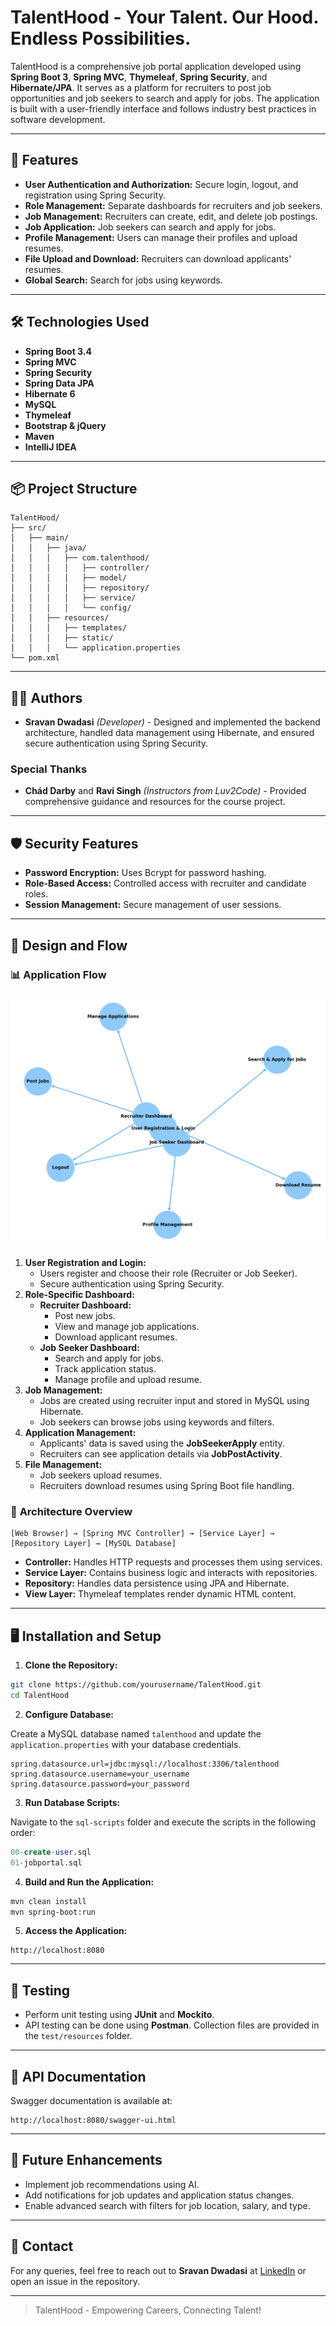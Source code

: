 # TalentHood - Your Talent. Our Hood. Endless Possibilities.

TalentHood is a comprehensive job portal application developed using **Spring Boot 3**, **Spring MVC**, **Thymeleaf**, **Spring Security**, and **Hibernate/JPA**. It serves as a platform for recruiters to post job opportunities and job seekers to search and apply for jobs. The application is built with a user-friendly interface and follows industry best practices in software development.

---

## 🚀 Features

- **User Authentication and Authorization:** Secure login, logout, and registration using Spring Security.
- **Role Management:** Separate dashboards for recruiters and job seekers.
- **Job Management:** Recruiters can create, edit, and delete job postings.
- **Job Application:** Job seekers can search and apply for jobs.
- **Profile Management:** Users can manage their profiles and upload resumes.
- **File Upload and Download:** Recruiters can download applicants' resumes.
- **Global Search:** Search for jobs using keywords.

---

## 🛠️ Technologies Used

- **Spring Boot 3.4**
- **Spring MVC**
- **Spring Security**
- **Spring Data JPA**
- **Hibernate 6**
- **MySQL**
- **Thymeleaf**
- **Bootstrap & jQuery**
- **Maven**
- **IntelliJ IDEA**

---

## 📦 Project Structure

```
TalentHood/
├── src/
│   ├── main/
│   │   ├── java/
│   │   │   ├── com.talenthood/
│   │   │   │   ├── controller/
│   │   │   │   ├── model/
│   │   │   │   ├── repository/
│   │   │   │   ├── service/
│   │   │   │   └── config/
│   │   ├── resources/
│   │   │   ├── templates/
│   │   │   ├── static/
│   │   │   └── application.properties
└── pom.xml
```

---

## 🧑‍💻 Authors

- **Sravan Dwadasi** *(Developer)* - Designed and implemented the backend architecture, handled data management using Hibernate, and ensured secure authentication using Spring Security.

### Special Thanks
- **Chád Darby** and **Ravi Singh** *(Instructors from Luv2Code)* - Provided comprehensive guidance and resources for the course project.

---

## 🛡️ Security Features

- **Password Encryption:** Uses Bcrypt for password hashing.
- **Role-Based Access:** Controlled access with recruiter and candidate roles.
- **Session Management:** Secure management of user sessions.

---

## 📖 Design and Flow

### 📊 **Application Flow**

![Application Flow Diagram](flow_diagram.png)

1. **User Registration and Login:**
    - Users register and choose their role (Recruiter or Job Seeker).
    - Secure authentication using Spring Security.
2. **Role-Specific Dashboard:**
    - **Recruiter Dashboard:**
        - Post new jobs.
        - View and manage job applications.
        - Download applicant resumes.
    - **Job Seeker Dashboard:**
        - Search and apply for jobs.
        - Track application status.
        - Manage profile and upload resume.
3. **Job Management:**
    - Jobs are created using recruiter input and stored in MySQL using Hibernate.
    - Job seekers can browse jobs using keywords and filters.
4. **Application Management:**
    - Applicants' data is saved using the **JobSeekerApply** entity.
    - Recruiters can see application details via **JobPostActivity**.
5. **File Management:**
    - Job seekers upload resumes.
    - Recruiters download resumes using Spring Boot file handling.

### 🧱 **Architecture Overview**

```
[Web Browser] → [Spring MVC Controller] → [Service Layer] → [Repository Layer] → [MySQL Database]
```

- **Controller:** Handles HTTP requests and processes them using services.
- **Service Layer:** Contains business logic and interacts with repositories.
- **Repository:** Handles data persistence using JPA and Hibernate.
- **View Layer:** Thymeleaf templates render dynamic HTML content.

---

## 🖥️ Installation and Setup

1. **Clone the Repository:**

```bash
git clone https://github.com/yourusername/TalentHood.git
cd TalentHood
```

2. **Configure Database:**

Create a MySQL database named `talenthood` and update the `application.properties` with your database credentials.

```properties
spring.datasource.url=jdbc:mysql://localhost:3306/talenthood
spring.datasource.username=your_username
spring.datasource.password=your_password
```

3. **Run Database Scripts:**

Navigate to the `sql-scripts` folder and execute the scripts in the following order:

```sql
00-create-user.sql
01-jobportal.sql
```

4. **Build and Run the Application:**

```bash
mvn clean install
mvn spring-boot:run
```

5. **Access the Application:**

```
http://localhost:8080
```

---

## 🧪 Testing

- Perform unit testing using **JUnit** and **Mockito**.
- API testing can be done using **Postman**. Collection files are provided in the `test/resources` folder.

---

## 📖 API Documentation

Swagger documentation is available at:

```
http://localhost:8080/swagger-ui.html
```

---

## 📌 Future Enhancements

- Implement job recommendations using AI.
- Add notifications for job updates and application status changes.
- Enable advanced search with filters for job location, salary, and type.

---

## 💬 Contact

For any queries, feel free to reach out to **Sravan Dwadasi** at [LinkedIn](https://www.linkedin.com/in/sravan-dwadasi/) or open an issue in the repository.

---

> TalentHood - Empowering Careers, Connecting Talent!
